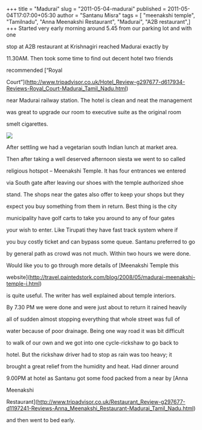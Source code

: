 +++
title = "Madurai"
slug = "2011-05-04-madurai"
published = 2011-05-04T17:07:00+05:30
author = "Santanu Misra"
tags = [ "meenakshi temple", "Tamilnadu", "Anna Meenakshi Restaurant", "Madurai", "A2B restaurant",]
+++
Started very early morning around 5.45 from our parking lot and with one

stop at A2B restaurant at Krishnagiri reached Madurai exactly by

11.30AM. Then took some time to find out decent hotel two friends

recommended [“Royal

Court”](http://www.tripadvisor.co.uk/Hotel_Review-g297677-d617934-Reviews-Royal_Court-Madurai_Tamil_Nadu.html)

near Madurai railway station. The hotel is clean and neat the management

was great to upgrade our room to executive suite as the original room

smelt cigarettes.



[![](../images/thumbnails/2011-05-04-madurai-madurai.jpg)](../images/2011-05-04-madurai-madurai.jpg)



After settling we had a vegetarian south Indian lunch at market area.

Then after taking a well deserved afternoon siesta we went to so called

religious hotspot – Meenakshi Temple. It has four entrances we entered

via South gate after leaving our shoes with the temple authorized shoe

stand. The shops near the gates also offer to keep your shops but they

expect you buy something from them in return. Best thing is the city

municipality have golf carts to take you around to any of four gates

your wish to enter. Like Tirupati they have fast track system where if

you buy costly ticket and can bypass some queue. Santanu preferred to go

by general path as crowd was not much. Within two hours we were done.

Would like you to go through more details of [Meenakshi Temple this

website](http://travel.paintedstork.com/blog/2008/05/madurai-meenakshi-temple-i.html)

is quite useful. The writer has well explained about temple interiors.



By 7.30 PM we were done and were just about to return it rained heavily

all of sudden almost stopping everything that whole street was full of

water because of poor drainage. Being one way road it was bit difficult

to walk of our own and we got into one cycle-rickshaw to go back to

hotel. But the rickshaw driver had to stop as rain was too heavy; it

brought a great relief from the humidity and heat. Had dinner around

9.00PM at hotel as Santanu got some food packed from a near by [Anna

Meenakshi

Restaurant](http://www.tripadvisor.co.uk/Restaurant_Review-g297677-d1197241-Reviews-Anna_Meenakshi_Restaurant-Madurai_Tamil_Nadu.html)

and then went to bed early.
